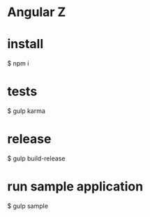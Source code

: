 # Angular Z

# install
$ npm i

# tests
$ gulp karma

# release
$ gulp build-release

# run sample application
$ gulp sample